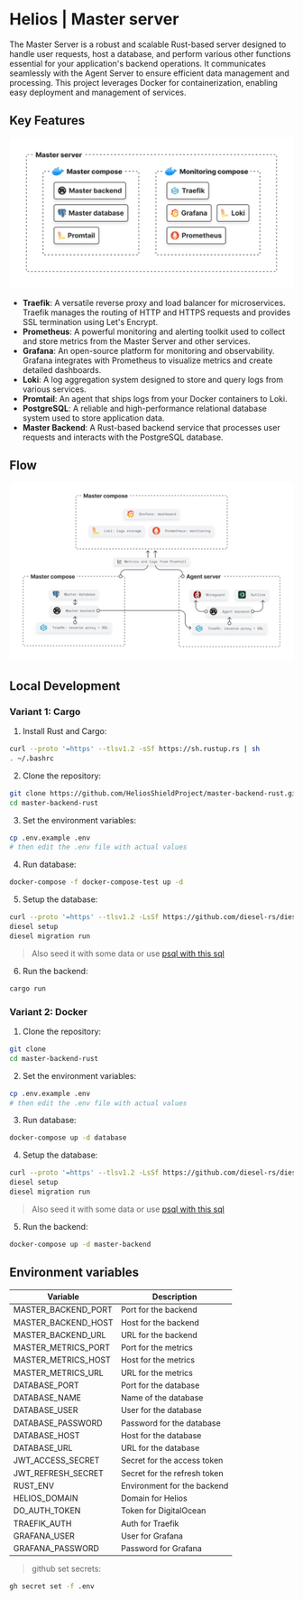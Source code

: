 # Helios | Master server

The Master Server is a robust and scalable Rust-based server designed to handle user requests, host a database, and perform various other functions essential for your application's backend operations. It communicates seamlessly with the Agent Server to ensure efficient data management and processing. This project leverages Docker for containerization, enabling easy deployment and management of services.

## Key Features

![image](readme/docker_master_server.png)

* **Traefik**: A versatile reverse proxy and load balancer for microservices. Traefik manages the routing of HTTP and HTTPS requests and provides SSL termination using Let's Encrypt.
* **Prometheus**: A powerful monitoring and alerting toolkit used to collect and store metrics from the Master Server and other services.
* **Grafana**: An open-source platform for monitoring and observability. Grafana integrates with Prometheus to visualize metrics and create detailed dashboards.
* **Loki**: A log aggregation system designed to store and query logs from various services.
* **Promtail**: An agent that ships logs from your Docker containers to Loki.
* **PostgreSQL**: A reliable and high-performance relational database system used to store application data.
* **Master Backend**: A Rust-based backend service that processes user requests and interacts with the PostgreSQL database.

## Flow

![image](readme/flow_architecture.png)

## Local Development

### Variant 1: Cargo

1. Install Rust and Cargo:

```bash
curl --proto '=https' --tlsv1.2 -sSf https://sh.rustup.rs | sh
. ~/.bashrc
```

2. Clone the repository:

```bash
git clone https://github.com/HeliosShieldProject/master-backend-rust.git
cd master-backend-rust
```

3. Set the environment variables:

```bash
cp .env.example .env
# then edit the .env file with actual values
```

4. Run database:

```bash
docker-compose -f docker-compose-test up -d
```

5. Setup the database:

```bash
curl --proto '=https' --tlsv1.2 -LsSf https://github.com/diesel-rs/diesel/releases/download/v2.2.1/diesel_cli-installer.sh | sh && . ~/.bashrc
diesel setup
diesel migration run
```

> Also seed it with some data or use [psql with this sql](src/tests/e2e/sql/seed.sql)

6. Run the backend:

```bash
cargo run
```

### Variant 2: Docker

1. Clone the repository:

```bash
git clone
cd master-backend-rust
```

2. Set the environment variables:

```bash
cp .env.example .env
# then edit the .env file with actual values
```

3. Run database:

```bash
docker-compose up -d database
```

4. Setup the database:

```bash
curl --proto '=https' --tlsv1.2 -LsSf https://github.com/diesel-rs/diesel/releases/download/v2.2.1/diesel_cli-installer.sh | sh && . ~/.bashrc
diesel setup
diesel migration run
```

> Also seed it with some data or use [psql with this sql](src/tests/e2e/sql/seed.sql)

5. Run the backend:

```bash
docker-compose up -d master-backend
```

## Environment variables

| Variable | Description |
|----------|-------------|
| MASTER_BACKEND_PORT | Port for the backend |
| MASTER_BACKEND_HOST | Host for the backend |
| MASTER_BACKEND_URL | URL for the backend |
| MASTER_METRICS_PORT | Port for the metrics |
| MASTER_METRICS_HOST | Host for the metrics |
| MASTER_METRICS_URL | URL for the metrics |
| DATABASE_PORT | Port for the database |
| DATABASE_NAME | Name of the database |
| DATABASE_USER | User for the database |
| DATABASE_PASSWORD | Password for the database |
| DATABASE_HOST | Host for the database |
| DATABASE_URL | URL for the database |
| JWT_ACCESS_SECRET | Secret for the access token |
| JWT_REFRESH_SECRET | Secret for the refresh token |
| RUST_ENV | Environment for the backend |
| HELIOS_DOMAIN | Domain for Helios |
| DO_AUTH_TOKEN | Token for DigitalOcean |
| TRAEFIK_AUTH | Auth for Traefik |
| GRAFANA_USER | User for Grafana |
| GRAFANA_PASSWORD | Password for Grafana |

> github set secrets:

```bash
gh secret set -f .env
```
